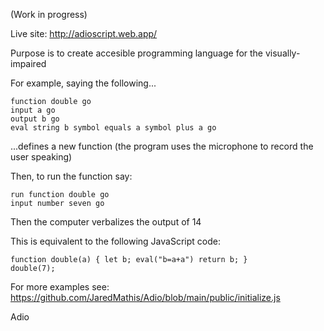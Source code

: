 (Work in progress)

Live site: http://adioscript.web.app/

Purpose is to create accesible programming language for the visually-impaired

For example, saying the following...

```
function double go
input a go
output b go
eval string b symbol equals a symbol plus a go
```

...defines a new function (the program uses the microphone to record the user speaking)

Then, to run the function say:

```
run function double go
input number seven go
```

Then the computer verbalizes the output of 14

This is equivalent to the following JavaScript code:

```
function double(a) { let b; eval("b=a+a") return b; }
double(7);
```

For more examples see: https://github.com/JaredMathis/Adio/blob/main/public/initialize.js

Adio

